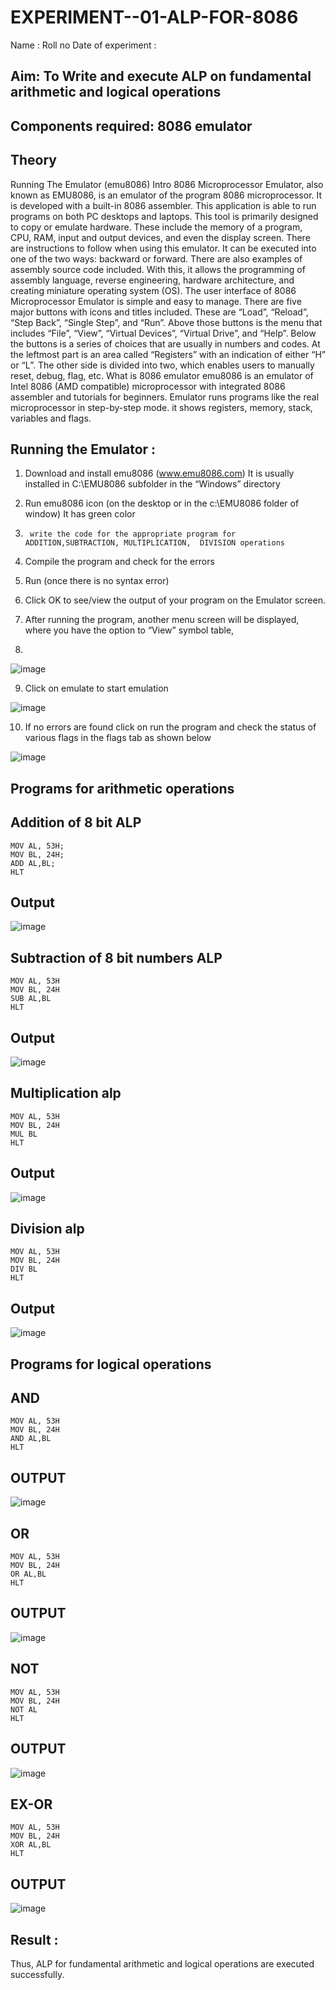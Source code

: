 # EXPERIMENT--01-ALP-FOR-8086
Name :
Roll no 
Date of experiment :





## Aim: To Write and execute ALP on fundamental arithmetic and logical operations
## Components required: 8086  emulator 
## Theory 
Running The Emulator (emu8086) Intro 8086 Microprocessor Emulator, also known as EMU8086, is an emulator of the program 8086 microprocessor. It is developed with a built-in 8086 assembler. This application is able to run programs on both PC desktops and laptops. This tool is primarily designed to copy or emulate hardware. These include the memory of a program, CPU, RAM, input and output devices, and even the display screen. There are instructions to follow when using this emulator. It can be executed into one of the two ways: backward or forward. There are also examples of assembly source code included. With this, it allows the programming of assembly language, reverse engineering, hardware architecture, and creating miniature operating system (OS). The user interface of 8086 Microprocessor Emulator is simple and easy to manage. There are five major buttons with icons and titles included. These are “Load”, “Reload”, “Step Back”, “Single Step”, and “Run”. Above those buttons is the menu that includes “File”, “View”, “Virtual Devices”, “Virtual Drive”, and “Help”. Below the buttons is a series of choices that are usually in numbers and codes. At the leftmost part is an area called “Registers” with an indication of either “H” or “L”. The other side is divided into two, which enables users to manually reset, debug, flag, etc. What is 8086 emulator emu8086 is an emulator of Intel 8086 (AMD compatible) microprocessor with integrated 8086 assembler and tutorials for beginners. Emulator runs programs like the real microprocessor in step-by-step mode. it shows registers, memory, stack, variables and flags.


 ## Running the Emulator :
1.	Download and install emu8086 (www.emu8086.com) It is usually installed in C:\EMU8086 subfolder in the “Windows” directory
2.	  Run  emu8086 icon (on the desktop or in the c:\EMU8086 folder of window) It has green color 
 
 
3.		write the code for the appropriate program for ADDITION,SUBTRACTION, MULTIPLICATION,  DIVISION operations 

4.	 Compile the program and check for the errors 
5.	Run (once there is no syntax error) 

6.	Click OK to see/view the output of your program on the Emulator screen. 


7.	After running the program, another menu screen will be displayed, where you have the option to “View” symbol table,
8.	 


![image](https://user-images.githubusercontent.com/36288975/189273263-d65baae9-4b8f-4723-afb3-c0ffa4052b04.png)











9.	Click on emulate to start emulation 








![image](https://user-images.githubusercontent.com/36288975/189273273-9bb36ec1-e2e8-4892-8d35-37707332bfdc.png)








10.	If no errors are found click on run the program and check the status of various flags in the flags tab as shown below 






![image](https://user-images.githubusercontent.com/36288975/189273277-113a2a33-4a40-4ff8-95a5-ecd3a1f504fe.png)







## Programs for arithmetic  operations

## Addition  of 8 bit ALP 
```
MOV AL, 53H;
MOV BL, 24H;
ADD AL,BL;
HLT
```


## Output  
![image](https://github.com/user-attachments/assets/ae935f34-8c61-4ad6-8e22-a23b85918e8a)

 
## Subtraction   of 8 bit numbers  ALP 
```
MOV AL, 53H
MOV BL, 24H
SUB AL,BL
HLT
```
 
## Output 
![image](https://github.com/user-attachments/assets/a348048d-e218-4915-8902-11cc008838c3)

## Multiplication alp 
```
MOV AL, 53H
MOV BL, 24H
MUL BL
HLT
```
 ## Output 
 ![image](https://github.com/user-attachments/assets/72437f25-5d5d-4248-ae59-8c57622e82f7)



## Division alp 
```
MOV AL, 53H
MOV BL, 24H
DIV BL
HLT
```

## Output  
![image](https://github.com/user-attachments/assets/0336f301-c718-45dd-bcc8-be9da425b017)

## Programs for logical operations
## AND
```
MOV AL, 53H
MOV BL, 24H
AND AL,BL
HLT
```
## OUTPUT
![image](https://github.com/user-attachments/assets/3c0c6e98-b505-45b8-8f10-6fe328d88b6f)
## OR
```
MOV AL, 53H
MOV BL, 24H
OR AL,BL
HLT
```
## OUTPUT
![image](https://github.com/user-attachments/assets/d325932b-7016-4781-ba5d-54c7d63e884d)

## NOT
```
MOV AL, 53H
MOV BL, 24H
NOT AL
HLT
```
## OUTPUT
![image](https://github.com/user-attachments/assets/2b6599b8-9899-452f-9ef6-28ce9369eef6)
## EX-OR
```
MOV AL, 53H
MOV BL, 24H
XOR AL,BL
HLT
```
## OUTPUT
![image](https://github.com/user-attachments/assets/1fca5021-eb6f-4f1f-991e-31cf5c40d805)







## Result :
Thus, ALP for fundamental arithmetic and logical operations are executed successfully.
 








